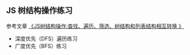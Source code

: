 ## JS 树结构操作练习

参考文章 [《JS树结构操作:查找、遍历、筛选、树结构和列表结构相互转换
》](https://wintc.top/article/20)

* 深度优先（DFS）遍历练习
* 广度优先（BFS）练习